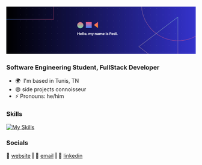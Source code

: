[![bg][banner]][website]

### Software Engineering Student, FullStack Developer

* 🌍  I'm based in Tunis, TN
* 😄  side projects connoisseur
* ⚡  Pronouns: he/him

### Skills

[![My Skills](https://skillicons.dev/icons?i=js,ts,html,css,figma,java,py,c,cpp,cs,dotnet,php,symfony,nodejs,npm,express,nestjs,graphql,react,vite,tailwind,supabase,heroku,jest,postman,git,docker,rabbitmq,vim,neovim,nginx,linux,arch,postgres,mongodb,mysql,prisma,pug,sklearn,tesnorflow)](https://skillicons.dev)

### Socials

🏡 [website][website] **|** 
📰 [email][email] **|** 
👔 [linkedin][linkedin]


[banner]: https://raw.githubusercontent.com/Med-Fedi-Adel/Med-Fedi-Adel/main/Banner.png
[website]: https://fedis-trendy-site.webflow.io
[email]: fediadel987@gmail.com
[linkedin]: https://www.linkedin.com/in/mohamed-fedi-adel-866a5521b

